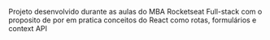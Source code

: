 Projeto desenvolvido durante as aulas do MBA Rocketseat Full-stack com o proposito de por em pratica conceitos do React como rotas, formulários e context API
